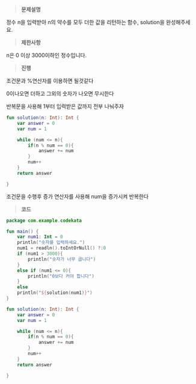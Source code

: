 >**문제설명**

정수 n을 입력받아 n의 약수를 모두 더한 값을 리턴하는 함수, solution을 완성해주세요.

>**제한사항**

n은 0 이상 3000이하인 정수입니다.

>**진행**

조건문과 %연산자를 이용하면 될것같다

0이나오면 더하고 그외의 숫자가 나오면 무시한다

반복문을 사용해 1부터 입력받은 값까지 전부 나눠주자

```kotlin
fun solution(n: Int): Int {
    var answer = 0
    var num = 1

    while (num <= n){
        if(n % num == 0){
            answer += num
        }
        num++
    }
    return answer

}
```
조건문을 수행후 증가 연산자를 사용해 num을 증가시켜 반복한다


>**코드**

```kotlin
package com.example.codekata

fun main() {
    var num1: Int = 0
    println("숫자를 입력하세요.")
    num1 = readln().toIntOrNull() ?:0
    if (num1 > 3000){
        println("숫자가 너무 큽니다")
    }
    else if (num1 <= 0){
        println("0보다 커야 합니다")
    }
    else
    println("${solution(num1)}")
}

fun solution(n: Int): Int {
    var answer = 0
    var num = 1

    while (num <= n){
        if(n % num == 0){
            answer += num
        }
        num++
    }
    return answer

}


```
